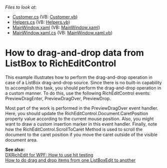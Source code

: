<!-- default file list -->
*Files to look at*:

* [Customer.cs](./CS/ListBoxDragAndDrop/Customer.cs) (VB: [Customer.vb](./VB/ListBoxDragAndDrop/Customer.vb))
* [Helpers.cs](./CS/ListBoxDragAndDrop/Helpers.cs) (VB: [Helpers.vb](./VB/ListBoxDragAndDrop/Helpers.vb))
* [MainWindow.xaml](./CS/ListBoxDragAndDrop/MainWindow.xaml) (VB: [MainWindow.xaml](./VB/ListBoxDragAndDrop/MainWindow.xaml))
* [MainWindow.xaml.cs](./CS/ListBoxDragAndDrop/MainWindow.xaml.cs) (VB: [MainWindow.xaml.vb](./VB/ListBoxDragAndDrop/MainWindow.xaml.vb))
<!-- default file list end -->
# How to drag-and-drop data from ListBox to RichEditControl


<p>This example illustrates how to perform the drag-and-drop operation in case of a ListBox drag-and-drop source. Since there is no built-in capability to accomplish this task, you should perform the drag-and-drop operation in a custom manner. To do this, use the following RichEditControl events: PreviewDragEnter,  PreviewDragOver, PreviewDrop.</p><p>Most part of the work is performed in the PreviewDragOver event handler. Here, you should update the RichEditControl.Document.CaretPosition property value according to the current mouse position. Also, you might want to draw a custom insertion marker in this event handler. Finally, note how the RichEditControl.ScrollToCaret Method is used to scroll the document to the caret position if you move the caret outside of the visible document area.</p><p><strong>See </strong><strong>also:</strong><strong><br />
</strong><a href="https://www.devexpress.com/Support/Center/p/E2765">DXRichEdit for WPF: How to use hit testing</a><br />
<a href="https://www.devexpress.com/Support/Center/p/E3122">How to do drag and drop items from one ListBoxEdit to another</a></p>

<br/>


